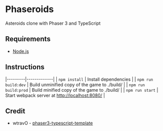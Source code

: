 # Phaseroids

Asteroids clone with Phaser 3 and TypeScript

## Requirements
* [Node.js](https://nodejs.org)

## Instructions
|---------|-------------|
| `npm install` | Install dependencies |
| `npm run build:dev` | Build unminified copy of the game to ./build/ |
| `npm run build:prod` | Build minified copy of the game to ./build/ |
| `npm run start` | Start webpack server at [http://localhost:8080/](http://localhost:8080/) |

## Credit
* wtravO - [phaser3-typescript-template](https://github.com/wtravO/phaser3-typescript-template)